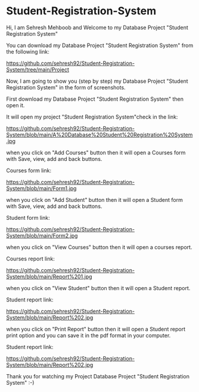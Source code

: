 # Student-Registration-System

Hi, I am Sehresh Mehboob and Welcome to my Database Project "Student Registration System"

You can download my Database Project "Student Registration System" from the following link:

https://github.com/sehresh92/Student-Registration-System/tree/main/Project

Now, I am going to show you (step by step) my Database Project "Student Registration System" in the form of screenshots.

First download my Database Project "Student Registration System" then open it.

It will open my project "Student Registration System"check in the link:

https://github.com/sehresh92/Student-Registration-System/blob/main/A%20Database%20Student%20Registration%20System.jpg

when you click on "Add Courses" button then it will open a Courses form with Save, view, add and back buttons. 

Courses form link:

https://github.com/sehresh92/Student-Registration-System/blob/main/Form1.jpg

when you click on "Add Student" button then it will open a Student form with Save, view, add and back buttons. 

Student form link:

https://github.com/sehresh92/Student-Registration-System/blob/main/Form2.jpg

when you click on "View Courses" button then it will open a courses report.

Courses report link:

https://github.com/sehresh92/Student-Registration-System/blob/main/Report%201.jpg

when you click on "View Student" button then it will open a Student report.

Student report link:

https://github.com/sehresh92/Student-Registration-System/blob/main/Report%202.jpg

when you click on "Print Report" button then it will open a Student report print option and you can save it in the pdf format in your computer.

Student report link:

https://github.com/sehresh92/Student-Registration-System/blob/main/Report%202.jpg

Thank you for watching my Project Database Project "Student Registration System" :-)
